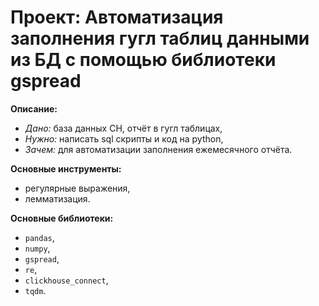 # **Проект:** Автоматизация заполнения гугл таблиц данными из БД с помощью библиотеки gspread

**Описание:**
  - *Дано:* база данных CH, отчёт в гугл таблицах,
  - *Нужно:* написать sql скрипты и код на python,
  - *Зачем:* для автоматизации заполнения ежемесячного отчёта.

**Основные инструменты:** 
  - регулярные выражения, 
  - лемматизация.

**Основные библиотеки:** 
  - `pandas`, 
  - `numpy`, 
  - `gspread`,
  - `re`,
  - `clickhouse_connect`,
  - `tqdm`.
